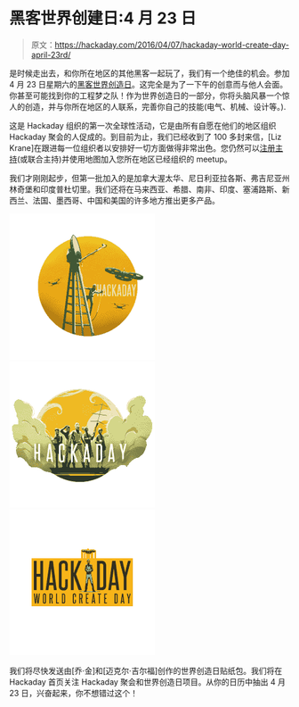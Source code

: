 # 黑客世界创建日:4 月 23 日

> 原文：<https://hackaday.com/2016/04/07/hackaday-world-create-day-april-23rd/>

是时候走出去，和你所在地区的其他黑客一起玩了，我们有一个绝佳的机会。参加 4 月 23 日星期六的[黑客世界创造日](https://hackaday.io/event/10664-hackaday-world-create-day-2016)。这完全是为了一下午的创意而与他人会面。你甚至可能找到你的工程梦之队！作为世界创造日的一部分，你将头脑风暴一个惊人的创造，并与你所在地区的人联系，完善你自己的技能(电气、机械、设计等。).

这是 Hackaday 组织的第一次全球性活动，它是由所有自愿在他们的地区组织 Hackaday 聚会的人促成的。到目前为止，我们已经收到了 100 多封来信，[Liz Krane]在跟进每一位组织者以安排好一切方面做得非常出色。您仍然可以[注册主持](https://hackaday.io/project/10628-hackaday-prize-community)(或联合主持)并使用地图加入您所在地区已经组织的 meetup。

我们才刚刚起步，但第一批加入的是加拿大渥太华、尼日利亚拉各斯、弗吉尼亚州林奇堡和印度普杜切里。我们还将在马来西亚、希腊、南非、印度、塞浦路斯、新西兰、法国、墨西哥、中国和美国的许多地方推出更多产品。

 [![sticker-round-World-Create-Day](img/08537bf42d1b97dbcee8b4080f24cdb8.png "sticker-round-World-Create-Day")](https://hackaday.com/2016/04/07/hackaday-world-create-day-april-23rd/sticker-round-world-create-day/)  [![sticker-wings-World-Create-Day](img/93448f3236c88862a015e2ca51588b69.png "sticker-wings-World-Create-Day")](https://hackaday.com/2016/04/07/hackaday-world-create-day-april-23rd/sticker-wings-world-create-day/)  [![sticker-epic-World-Create-Day](img/c03d0a676746ae8b846ec0b8c341ce2b.png "sticker-epic-World-Create-Day")](https://hackaday.com/2016/04/07/hackaday-world-create-day-april-23rd/sticker-epic-world-create-day-2/) 

我们将尽快发送由[乔·金]和[迈克尔·吉尔福]创作的世界创造日贴纸包。我们将在 Hackaday 首页关注 Hackaday 聚会和世界创造日项目。从你的日历中抽出 4 月 23 日，兴奋起来，你不想错过这个！